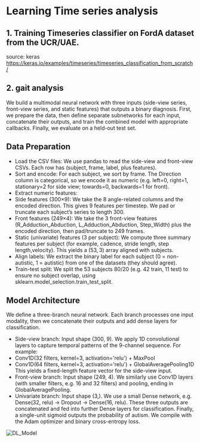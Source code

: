 # Learning Time series analysis

## 1. Training Timeseries classifier on FordA dataset from the UCR/UAE.
source: keras https://keras.io/examples/timeseries/timeseries_classification_from_scratch/

## 2. gait analysis
We build a multimodal neural network with three inputs (side-view series, front-view series, and static features) that outputs a binary diagnosis. First, we prepare the data, then define separate subnetworks for each input, concatenate their outputs, and train the combined model with appropriate callbacks. Finally, we evaluate on a held-out test set.

## Data Preparation
* Load the CSV files: We use pandas to read the side-view and front-view CSVs. Each row has (subject, frame, label, plus features).
* Sort and encode: For each subject, we sort by frame. The Direction column is categorical, so we encode it as numeric (e.g. left=0, right=1, stationary=2 for side view; towards=0, backwards=1 for front).
* Extract numeric features:
* Side features (300×9): We take the 8 angle-related columns and the encoded direction. This gives 9 features per timestep. We pad or truncate each subject’s series to length 300.
* Front features (249×4): We take the 3 front-view features (R_Adduction_Abduction, L_Adduction_Abduction, Step_Width) plus the encoded direction, then pad/truncate to 249 frames.
* Static (univariate) features (3 per subject): We compute three summary features per subject (for example, cadence, stride length, step length,velocity). This yields a (53, 3) array aligned with subjects.
* Align labels: We extract the binary label for each subject (0 = non-autistic, 1 = autistic) from one of the datasets (they should agree).
* Train-test split: We split the 53 subjects 80/20 (e.g. 42 train, 11 test) to ensure no subject overlap, using sklearn.model_selection.train_test_split.

## Model Architecture

We define a three-branch neural network. Each branch processes one input modality, then we concatenate their outputs and add dense layers for classification.
* Side-view branch: Input shape (300, 9). We apply 1D convolutional layers to capture temporal patterns of the 9-channel sequence. For example:
* Conv1D(32 filters, kernel=3, activation='relu') + MaxPool
* Conv1D(64 filters, kernel=3, activation='relu') + GlobalAveragePooling1D
This yields a fixed-length feature vector for the side-view input.
* Front-view branch: Input shape (249, 4). We similarly use Conv1D layers (with smaller filters, e.g. 16 and 32 filters) and pooling, ending in GlobalAveragePooling.
* Univariate branch: Input shape (3,). We use a small Dense network, e.g. Dense(32, relu) → Dropout → Dense(16, relu).
These three outputs are concatenated and fed into further Dense layers for classification. Finally, a single-unit sigmoid outputs the probability of autism. We compile with the Adam optimizer and binary cross-entropy loss.

![DL_Model](https://github.com/user-attachments/assets/2179e646-5cc7-49f8-9cc3-5b98adf4ebb7)

